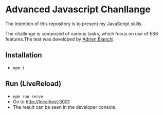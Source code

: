 # Advanced Javascript Chanllange 
The intention of this repository is to present my JavaScript skills.

The challenge is composed of various tasks, which focus on use of ES6 features.The test was developed by [Adrien Bianchi](https://gitlab.com/adrien_ncco).

## Installation

* `npm i`

## Run (LiveReload)
* `npm run serve`
* Go to [http://localhost:3001](http://localhost:3001)
* The result can be seen in the developer console.